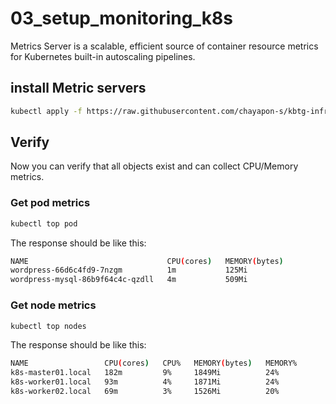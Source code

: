 # 03_setup_monitoring_k8s
Metrics Server is a scalable, efficient source of container resource metrics for Kubernetes built-in autoscaling pipelines.


## install Metric servers
```sh
kubectl apply -f https://raw.githubusercontent.com/chayapon-s/kbtg-infra-kampus-bootcamp2024/main/instruction_day1/yaml/metric-server-k8s.yml
```

## Verify
Now you can verify that all objects exist and can collect CPU/Memory metrics.
### Get pod metrics
```sh
kubectl top pod
```

The response should be like this:
```sh
NAME                               CPU(cores)   MEMORY(bytes)
wordpress-66d6c4fd9-7nzgm          1m           125Mi
wordpress-mysql-86b9f64c4c-qzdll   4m           509Mi
```
### Get node metrics
```sh
kubectl top nodes
```

The response should be like this:
```sh
NAME                 CPU(cores)   CPU%   MEMORY(bytes)   MEMORY%
k8s-master01.local   182m         9%     1849Mi          24%
k8s-worker01.local   93m          4%     1871Mi          24%
k8s-worker02.local   69m          3%     1526Mi          20%
```